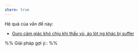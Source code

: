 ```yaml
---
share: true
---
```

Hệ quả của vấn đề này:
- [Guro cảm giác khó chịu khi thấy vú, áo lót ng khác bị suffer](./Guro%20c%E1%BA%A3m%20gi%C3%A1c%20kh%C3%B3%20ch%E1%BB%8Bu%20khi%20th%E1%BA%A5y%20v%C3%BA,%20%C3%A1o%20l%C3%B3t%20ng%20kh%C3%A1c%20b%E1%BB%8B%20suffer.md)


%%
Giải pháp gợi ý:: 
%%


